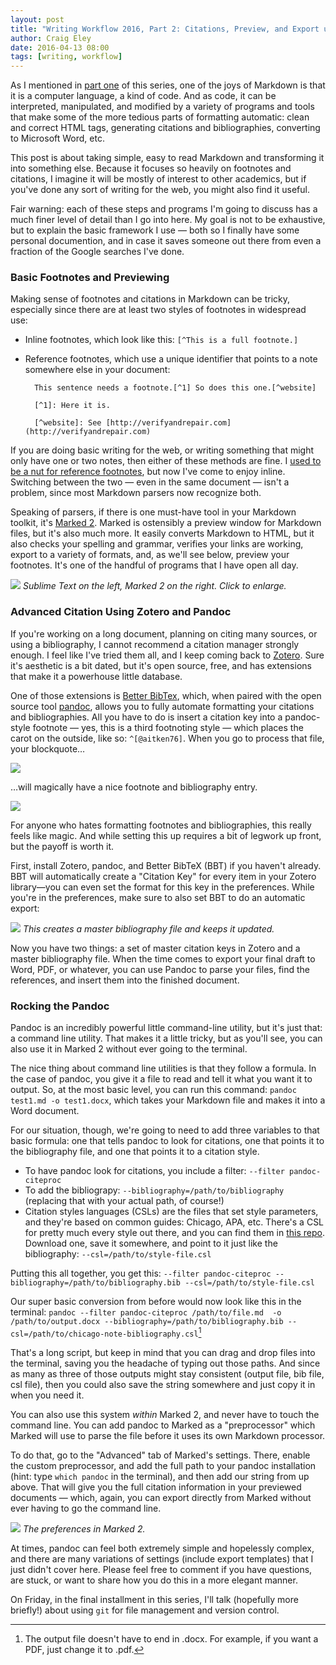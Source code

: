 ```yaml
---  
layout: post 
title: "Writing Workflow 2016, Part 2: Citations, Preview, and Export using Zotero, Marked 2, and Pandoc"
author: Craig Eley 
date: 2016-04-13 08:00
tags: [writing, workflow]
---
```


As I mentioned in [part one](/04-11-2016/writing-workflow-2016-markdown-environment/) of this series, one of the joys of Markdown is that it is a computer language, a kind of code. And as code, it can be interpreted, manipulated, and modified by a variety of programs and tools that make some of the more tedious parts of formatting automatic: clean and correct HTML tags, generating citations and bibliographies, converting to Microsoft Word, etc.

This post is about taking simple, easy to read Markdown and transforming it into something else. Because it focuses so heavily on footnotes and citations, I imagine it will be mostly of interest to other academics, but if you've done any sort of writing for the web, you might also find it useful.

Fair warning: each of these steps and programs I'm going to discuss has a much finer level of detail than I go into here. My goal is not to be exhaustive, but to explain the basic framework I use — both so I finally have some personal documention, and in case it saves someone out there from even a fraction of the Google searches I've done.

### Basic Footnotes and Previewing
Making sense of footnotes and citations in Markdown can be tricky, especially since there are at least two styles of footnotes in widespread use:

- Inline footnotes, which look like this: `[^This is a full footnote.]`
- Reference footnotes, which use a unique identifier that points to a note somewhere else in your document:

        This sentence needs a footnote.[^1] So does this one.[^website]

        [^1]: Here it is.

        [^website]: See [http://verifyandrepair.com](http://verifyandrepair.com)

If you are doing basic writing for the web, or writing something that might only have one or two notes, then either of these methods are fine. I [used to be a nut for reference footnotes](http://verifyandrepair.com/03-23-2013/the-digital-dissertator-markdown-footnote-update/), but now I've come to enjoy inline. Switching between the two — even in the same document — isn't a problem, since most Markdown parsers now recognize both.

Speaking of parsers, if there is one must-have tool in your Markdown toolkit, it's [Marked 2](http://marked2app.com/). Marked is ostensibly a preview window for Markdown files, but it's also much more. It easily converts Markdown to HTML, but it also checks your spelling and grammar, verifies your links are working, export to a variety of formats, and, as we'll see below, preview your footnotes. It's one of the handful of programs that I have open all day.

[![](http://d.pr/i/19ocg+)](http://d.pr/i/19ocg)
*Sublime Text on the left, Marked 2 on the right. Click to enlarge.*

### Advanced Citation Using Zotero and Pandoc
If you're working on a long document, planning on citing many sources, or using a bibliography, I cannot recommend a citation manager strongly enough. I feel like I've tried them all, and I keep coming back to [Zotero](https://www.zotero.org/). Sure it's aesthetic is a bit dated, but it's open source, free, and has extensions that make it a powerhouse little database.

One of those extensions is [Better BibTex](https://github.com/retorquere/zotero-better-bibtex/wiki), which, when paired with the open source tool [pandoc](http://pandoc.org/), allows you to fully automate formatting your citations and bibliographies. All you have to do is insert a citation key into a pandoc-style footnote — yes, this is a third footnoting style — which places the carot on the outside, like so: `^[@aitken76]`. When you go to process that file, your blockquote…

![](http://d.pr/i/17AeY+)

…will magically have a nice footnote and bibliography entry.

![](http://d.pr/i/1lI93+)

For anyone who hates formatting footnotes and bibliographies, this really feels like magic. And while setting this up requires a bit of legwork up front, but the payoff is worth it. 

First, install Zotero, pandoc, and Better BibTeX (BBT) if you haven't already. BBT will automatically create a "Citation Key" for every item in your Zotero library—you can even set the format for this key in the preferences. While you're in the preferences, make sure to also set BBT to do an automatic export:

[![](http://d.pr/i/130I2+)](http://d.pr/i/130I2)
*This creates a master bibliography file and keeps it updated.*

Now you have two things: a set of master citation keys in Zotero and a master bibliography file. When the time comes to export your final draft to Word, PDF, or whatever, you can use Pandoc to parse your files, find the references, and insert them into the finished document.

### Rocking the Pandoc
Pandoc is an incredibly powerful little command-line utility, but it's just that: a command line utility. That makes it a little tricky, but as you'll see, you can also use it in Marked 2 without ever going to the terminal.

The nice thing about command line utilities is that they follow a formula. In the case of pandoc, you give it a file to read and tell it what you want it to output. So, at the most basic level, you can run this command: `pandoc test1.md -o test1.docx`, which takes your Markdown file and makes it into a Word document.

For our situation, though, we're going to need to add three variables to that basic formula: one that tells pandoc to look for citations, one that points it to the bibliography file, and  one that points it to a citation style.

- To have pandoc look for citations, you include a filter: `--filter pandoc-citeproc`
- To add the bibliograpy: `--bibliography=/path/to/bibliography` (replacing that with your actual path, of course!)
- Citation styles languages (CSLs) are the files that set style parameters, and they're based on common guides: Chicago, APA, etc. There's a CSL for pretty much every style out there, and you can find them in [this repo](https://github.com/citation-style-language/styles). Download one, save it somewhere, and point to it just like the bibliography: `--csl=/path/to/style-file.csl`

Putting this all together, you get this:
`--filter pandoc-citeproc --bibliography=/path/to/bibliography.bib --csl=/path/to/style-file.csl`

Our super basic conversion from before would now look like this in the terminal: `pandoc --filter pandoc-citeproc /path/to/file.md  -o /path/to/output.docx --bibliography=/path/to/bibliography.bib --csl=/path/to/chicago-note-bibliography.csl`[^164122111]

That's a long script, but keep in mind that you can drag and drop files into the terminal, saving you the headache of typing out those paths. And since as many as three of those outputs might stay consistent (output file, bib file, csl file), then you could also save the string somewhere and just copy it in when you need it.

You can also use this system *within* Marked 2, and never have to touch the command line. You can add pandoc to Marked as a "preprocessor" which Marked will use to parse the file before it uses its own Markdown processor.

To do that, go to the "Advanced" tab of Marked's settings. There, enable the custom preprocessor, and add the full path to your pandoc installation (hint: type `which pandoc` in the terminal), and then add our string from up above. That will give you the full citation information in your previewed documents — which, again, you can export directly from Marked without ever having to go the command line.

[![](http://d.pr/i/QvT4+)](http://d.pr/i/QvT4)
*The preferences in Marked 2.*

At times, pandoc can feel both extremely simple and hopelessly complex, and there are many variations of settings (include export templates) that I just didn't cover here. Please feel free to comment if you have questions, are stuck, or want to share how you do this in a more elegant manner.

On Friday, in the final installment in this series, I'll talk (hopefully more briefly!) about using `git` for file management and version control.

[^164122109]: Or not. I often use a Chicago style variant that allows for a shorter footnote as long as it references a full entry in the bibliography, but your footnote could actually include the full entry. That's a style choice that's up to you, as I'll explain below.

[^164122111]: The output file doesn't have to end in .docx. For example, if you want a PDF, just change it to .pdf.